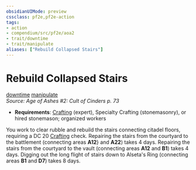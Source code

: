 ```yaml
---
obsidianUIMode: preview
cssclass: pf2e,pf2e-action
tags:
- action
- compendium/src/pf2e/aoa2
- trait/downtime
- trait/manipulate
aliases: ["Rebuild Collapsed Stairs"]
---
```

# Rebuild Collapsed Stairs
[downtime](downtime.md "Downtime Action & Ability Trait")  [manipulate](manipulate.md "Manipulate General Trait")  
*Source: Age of Ashes #2: Cult of Cinders p. 73*  

- **Requirements**: [Crafting](skills.md#Crafting) (expert), Specialty Crafting (stonemasonry), or hired stonemason; organized workers

You work to clear rubble and rebuild the stairs connecting citadel floors, requiring a DC 20 [Crafting](skills.md#Crafting) check. Repairing the stairs from the courtyard to the battlement (connecting areas **A12**} and **A22**) takes 4 days. Repairing the stairs from the courtyard to the vault (connecting areas **A12** and **B1**) takes 4 days. Digging out the long flight of stairs down to Alseta's Ring (connecting areas **B1** and **D7**) takes 8 days.